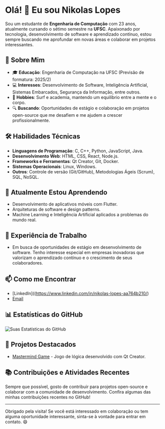 # Olá! 👋 Eu sou Nikolas Lopes

Sou um estudante de **Engenharia de Computação** com 23 anos, atualmente cursando o sétimo semestre na **UFSC**. Apaixonado por tecnologia, desenvolvimento de software e aprendizado contínuo, estou sempre buscando me aprofundar em novas áreas e colaborar em projetos interessantes.

## 🚀 Sobre Mim

- 🎓 **Educação**: Engenharia de Computação na UFSC (Previsão de formatura: 2025/2)
- 💻 **Interesses**: Desenvolvimento de Software, Inteligência Artificial, Sistemas Embarcados, Segurança da Informação, entre outros.
- 🌊 **Hobbies**: Surf e academia, mantendo um equilíbrio entre a mente e o corpo.
- 🔍 **Buscando**: Oportunidades de estágio e colaboração em projetos open-source que me desafiem e me ajudem a crescer profissionalmente.
  
## 🛠️ Habilidades Técnicas

- **Linguagens de Programação**: C, C++, Python, JavaScript, Java.
- **Desenvolvimento Web**: HTML, CSS, React, Node.js.
- **Frameworks e Ferramentas**: Qt Creator, Git, Docker.
- **Sistemas Operacionais**: Linux, Windows.
- **Outros**: Controle de versão (Git/GitHub), Metodologias Ágeis (Scrum), SQL, NoSQL.

## 🌱 Atualmente Estou Aprendendo

- Desenvolvimento de aplicativos móveis com Flutter.
- Arquiteturas de software e design patterns.
- Machine Learning e Inteligência Artificial aplicados a problemas do mundo real.

## 💼 Experiência de Trabalho

- Em busca de oportunidades de estágio em desenvolvimento de software. Tenho interesse especial em empresas inovadoras que valorizam o aprendizado contínuo e o crescimento de seus colaboradores.

## 📫 Como me Encontrar

- [LinkedIn]((https://www.linkedin.com/in/nikolas-lopes-aa764b210/)
- [Email](Nikolaslopes2000@outlook.com)  

## 📊 Estatísticas do GitHub

![Suas Estatísticas do GitHub](https://github-readme-stats.vercel.app/api?username=seuusuario&show_icons=true&theme=dracula)

## 🌟 Projetos Destacados

- [Mastermind Game](https://github.com/seuusuario/mastermind) - Jogo de lógica desenvolvido com Qt Creator.

## 📚 Contribuições e Atividades Recentes

Sempre que possível, gosto de contribuir para projetos open-source e colaborar com a comunidade de desenvolvimento. Confira algumas das minhas contribuições recentes no GitHub!

---

Obrigado pela visita! Se você está interessado em colaboração ou tem alguma oportunidade interessante, sinta-se à vontade para entrar em contato. 😄
